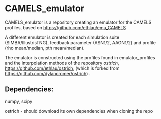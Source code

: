 # CAMELS_emulator

CAMELS_emulator is a repository creating an emulator for the CAMELS profiles, based on https://github.com/ethlau/emu_CAMELS

A different emulator is created for each simulation suite (SIMBA/IllustrisTNG), feedback parameter (ASN1/2, AAGN1/2) and profile (rho mean/median, pth mean/median).

The emulator is constructed using the profiles found in emulator_profiles and the interpolation methods of the repository *ostrich*, https://github.com/ethlau/ostrich, (which is forked from https://github.com/dylancromer/ostrich) .

## Dependencies:

numpy, scipy

ostrich - should download its own dependencies when cloning the repo

